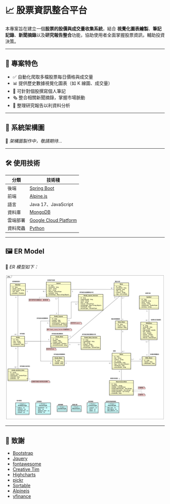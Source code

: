 # 📈 股票資訊整合平台

本專案旨在建立一個**股票的股價與成交量收集系統**，結合 **視覺化圖表繪製**、**筆記記錄**、**新聞摘錄**以及**研究報告整合**功能，協助使用者全面掌握股票資訊，輔助投資決策。

---

## 📌 專案特色

- ✅ 自動化爬取多檔股票每日價格與成交量  
- 📊 提供歷史數據視覺化圖表（如 K 線圖、成交量）  
- 📝 可針對個股撰寫個人筆記  
- 🗞 整合相關新聞摘錄，掌握市場脈動  
- 📄 整理研究報告以利資料分析  

---

## 🧱 系統架構圖

🚧 *架構圖製作中，敬請期待...*

<!-- 若你有架構圖圖片，可以這樣插入 -->
<!-- ![系統架構圖](./images/architecture.png) -->

---

## 🛠 使用技術

| 分類       | 技術棧                                      |
|------------|----------------------------------------------|
| 後端       | [Spring Boot](https://spring.io/projects/spring-boot) |
| 前端       | [Alpine.js](https://alpinejs.dev/)           |
| 語言       | Java 17、JavaScript                         |
| 資料庫     | [MongoDB](https://www.mongodb.com/)          |
| 雲端部署   | [Google Cloud Platform](https://cloud.google.com/) |
| 資料爬蟲   | [Python](https://www.python.org/)            |

---

## 🖼 ER Model

📌 *ER 模型如下：*

![ER Model](https://raw.githubusercontent.com/YFCKevin/stock-visualizer/main/src/main/resources/static/img/ER%20Modal.png)

---

## 🙏 致謝

  - [Bootstrap](https://getbootstrap.com)
  - [Jquery](https://jquery.com)
  - [fontawesome](https://fontawesome.com/)
  - [Creative Tim](https://www.creative-tim.com/product/soft-ui-dashboard)
  - [Highcharts](https://www.highcharts.com)
  - [pickr](https://github.com/simonwep/pickr)
  - [Sortable](https://github.com/SortableJS/Sortable)
  - [Alpinejs](https://alpinejs.dev/)
  - [yfinance](https://ranaroussi.github.io/yfinance/)

